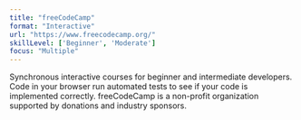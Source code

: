 ```yaml
---
title: "freeCodeCamp"
format: "Interactive"
url: "https://www.freecodecamp.org/"
skillLevel: ['Beginner', 'Moderate']
focus: "Multiple"
---
```


Synchronous interactive courses for beginner and intermediate developers. Code in your browser run automated tests to see if your code is implemented correctly. freeCodeCamp is a non-profit organization supported by donations and industry sponsors.

